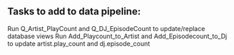 ## Tasks to add to data pipeline:
Run Q_Artist_PlayCount and Q_DJ_EpisodeCount to update/replace database views
Run Add_Playcount_to_Artist and Add_Episodecount_to_Dj to update artist.play_count and dj.episode_count